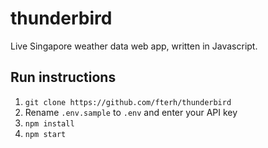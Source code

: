 # thunderbird
Live Singapore weather data web app, written in Javascript.

## Run instructions
1. `git clone https://github.com/fterh/thunderbird`
2. Rename `.env.sample` to `.env` and enter your API key
3. `npm install`
4. `npm start`
